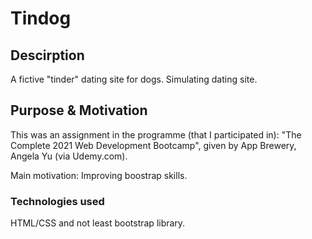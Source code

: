 # Tindog 

## Descirption 
A fictive "tinder" dating site for dogs. Simulating dating site. 

## Purpose & Motivation
This was an assignment in the programme (that I participated in): 
"The Complete 2021 Web Development Bootcamp", given by App Brewery, Angela Yu (via Udemy.com).

Main motivation: Improving boostrap skills. 

### Technologies used
HTML/CSS and not least bootstrap library. 

